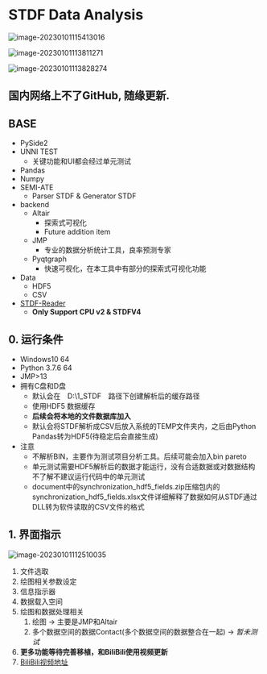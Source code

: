 # STDF Data Analysis

![image-20230101115413016](README.assets/image-20230101115413016.png)

![image-20230101113811271](README.assets/image-20230101113811271.png)

![image-20230101113828274](README.assets/image-20230101113828274.png)

## 国内网络上不了GitHub, 随缘更新.

## BASE

* PySide2
* UNNI TEST
  * 关键功能和UI都会经过单元测试
* Pandas
* Numpy
* SEMI-ATE
  * Parser STDF & Generator STDF
* backend
  * Altair
    * 探索式可视化
    * Future addition item
  * JMP
    * 专业的数据分析统计工具，良率预测专家
  * Pyqtgraph
    * 快速可视化，在本工具中有部分的探索式可视化功能
* Data
  * HDF5
  * CSV
* [STDF-Reader](https://github.com/guyanqiu/STDF-Reader)
  * **Only Support CPU v2 & STDFV4**

## 0. 运行条件

* Windows10 64
* Python 3.7.6 64
* JMP>13
* 拥有C盘和D盘
  * 默认会在　D:\1_STDF　路径下创建解析后的缓存路径
  * 使用HDF5 数据缓存
  * **后续会将本地的文件数据库加入**
  * 默认会将STDF解析成CSV后放入系统的TEMP文件夹内，之后由Python Pandas转为HDF5(待稳定后会直接生成)
* 注意
  * 不解析BIN，主要作为测试项目分析工具。后续可能会加入bin pareto
  * 单元测试需要HDF5解析后的数据才能运行，没有合适数据或对数据结构不了解不建议运行代码中的单元测试
  * document中的synchronization_hdf5_fields.zip压缩包内的synchronization_hdf5_fields.xlsx文件详细解释了数据如何从STDF通过DLL转为软件读取的CSV文件的格式

## 1. 界面指示

![image-20230101112510035](README.assets/image-20230101112510035.png)

1. 文件选取
2. 绘图相关参数设定
3. 信息指示器
4. 数据载入空间
5. 绘图和数据处理相关
   1. 绘图 -> 主要是JMP和Altair
   2. 多个数据空间的数据Contact(多个数据空间的数据整合在一起) -> *暂未测试*
6. **更多功能等待完善移植，和BiliBili使用视频更新**
7. [BiliBili视频地址](https://www.bilibili.com/video/BV1FG4y1T7vX)